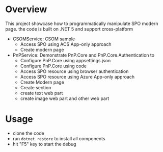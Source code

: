 # Overview
This project showcase how to programmatically manipulate SPO modern page. the code is built on .NET 5 and support cross-platform
* CSOMService: CSOM sample 
  * Access SPO using ACS App-only approach
  * Create modern page
* PnPService: Demonstrate PnP.Core and PnP.Core.Authentication to
  * Configure PnP.Core using appsettings.json
  * Configure PnP.Core using code
  * Access SPO resource using browser authentication
  * Access SPO resource using Azure App-only approach
  * Create Modern page
  * Create section
  * create text web part
  * create image web part and other web part

# Usage
* clone the code
* run ```dotnet restore``` to install all components
* hit "F5" key to start the debug



